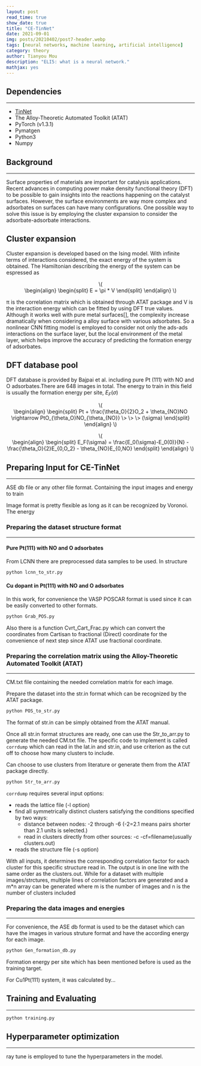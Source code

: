 ```yaml
---
layout: post
read_time: true
show_date: true
title: "CE-TinNet"
date: 2021-09-01
img: posts/20210402/post7-header.webp
tags: [neural networks, machine learning, artificial intelligence]
category: theory
author: Tianyou Mou
description: "ELI5: what is a neural network."
mathjax: yes
---
```


## Dependencies
----------------
- [TinNet](https://github.com/hlxin/tinnet) 
- The Alloy-Theoretic Automated Toolkit (ATAT)
- PyTorch (v1.3.1)
- Pymatgen
- Python3
- Numpy

## Background
----------

Surface properties of materials are important for catalysis applications. Recent advances in computing power make density functional theory (DFT) to be possible 
to gain insights into the reactions happening on the catalyst surfaces. However, the surface environments are way more complex and adsorbates on surfaces can have
many configurations. One possible way to solve this issue is by employing the cluster expansion to consider the adsorbate-adsorbate interactions. 

Cluster expansion
-----------------
Cluster expansion is developed based on the Ising model. With infinite terms of interactions considered, the exact energy of the system is obtained. 
The Hamiltonian describing the energy of the system can be espressed as 
<script src="https://polyfill.io/v3/polyfill.min.js?features=es6"></script>
<script id="MathJax-script" async src="https://cdn.jsdelivr.net/npm/mathjax@3/es5/tex-mml-chtml.js"></script>

<p style="text-align:center">\(<br>
\begin{align}
\begin{split}
E = \pi * V
\end{split}
\end{align}
\)</p>

π is the correlation matrix which is obtained through ATAT package and V is the interaction energy which can be fitted by using DFT true values. Although it works
well with pure metal surfaces[], the complexity increase dramatically when considering a alloy surface with various adsorbates. So a nonlinear CNN fitting model 
is employed to consider not only the ads-ads interactions on the surface layer, but the local environment of the metal layer, which helps improve the accuracy of 
predicting the formation energy of adsorbates. 

DFT database pool
-----------------

DFT database is provided by Bajpai et al. including pure Pt (111) with NO and O adsorbates.There are 648 images in total. The energy to train in this field is usually the formation energy per site, $`E_F(\sigma)`$ 
<p style="text-align:center">\(<br>
\begin{align}
\begin{split}
Pt + \frac{\theta_O}{2}O_2 + \theta_{NO}NO \rightarrow PtO_{\theta_O}NO_{\theta_{NO}}  \> \> \> (\sigma)
\end{split}
\end{align}
\)</p>

<p style="text-align:center">\(<br>
\begin{align}
\begin{split}
E_F(\sigma) = \frac{E_0(\sigma)-E_0(0)}{N} - \frac{\theta_O}{2}E_{0,O_2} - \theta_{NO}E_{0,NO}
\end{split}
\end{align}
\)</p>


## Preparing Input for CE-TinNet
-----------------------------

ASE db file or any other file format. Containing the input images and energy to train

Image format is pretty flexible as long as it can be recognized by Voronoi. The energy 

### Preparing the dataset structure format 
-----------------------------------------

#### Pure Pt(111) with NO and O adsorbates 
From LCNN there are preprocessed data samples to be used. In structure
```python
python lcnn_to_str.py
```
#### Cu dopant in Pt(111) with NO and O adsorbates
In this work, for convenience the VASP POSCAR format is used since it can be easily converted to other formats.
```python
python Grab_POS.py
```
Also there is a function Cvrt_Cart_Frac.py which can convert the coordinates from Cartisan to fractional (Direct) coordinate for the convenience of next step since ATAT use fractional coordinate.

### Preparing the correlation matrix using the Alloy-Theoretic Automated Toolkit (ATAT)
-----------------------------------------
CM.txt file containing the needed correlation matrix for each image. 

Prepare the dataset into the str.in format which can be recognized by the ATAT package. 
```python
python POS_to_str.py
```
The format of str.in can be simply obtained from the ATAT manual.

Once all str.in format structures are ready, one can use the Str_to_arr.py to generate the needed CM.txt file. The specific code to implement is called ```corrdump``` which can read in the lat.in and str.in, and use criterion as the cut off to choose how many clusters to include.

Can choose to use clusters from literature or generate them from the ATAT package directly. 
```python
python Str_to_arr.py
```
```corrdump``` requires several input options:
- reads the lattice file (-l option)
- find all symmetrically distinct clusters satisfying the conditions specified by two ways:
    - distance between nodes: -2 through -6 (-2=2.1 means pairs shorter than 2.1 units is selected.)
    - read in clusters directly from other sources: -c -cf=filename(usually clusters.out)
- reads the structure file (-s option)

With all inputs, it determines the corresponding correlation factor for each cluster for this specific structure read in. The output is in one line with the same order as the clusters.out. 
While for a dataset with multiple images/strctures, multiple lines of correlation factors are generated and a m*n array can be generated where m is the number of images and n is the number of clusters included

### Preparing the data images and energies
-----------------------------------------
For convenience, the ASE db format is used to be the dataset which can have the images in various struture format and have the according energy for each image. 

```python
python Gen_formation_db.py
```

Formation energy per site which has been mentioned before is used as the training target. 

For Cu1Pt(111) system, it was calculated by...

## Training and Evaluating
-----------------------------

```python
python training.py
```

## Hyperparameter optimization
-----------------------------

ray tune is employed to tune the hyperparameters in the model.

